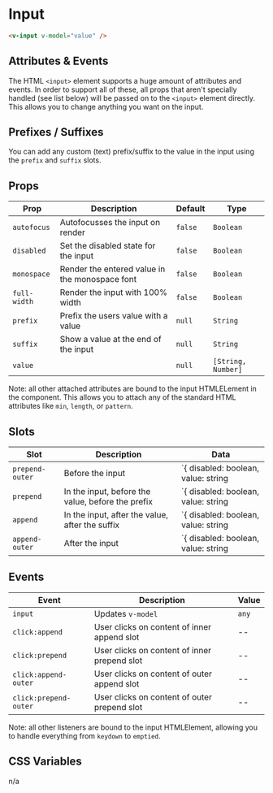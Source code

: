# Input

```html
<v-input v-model="value" />
```

## Attributes & Events

The HTML `<input>` element supports a huge amount of attributes and events. In order to support all of these, all props that aren't specially handled (see list below) will be passed on to the `<input>` element directly. This allows you to change anything you want on the input.

## Prefixes / Suffixes

You can add any custom (text) prefix/suffix to the value in the input using the `prefix` and `suffix` slots.

## Props
| Prop         | Description                                    | Default | Type               |
|--------------|------------------------------------------------|---------|--------------------|
| `autofocus`  | Autofocusses the input on render               | `false` | `Boolean`          |
| `disabled`   | Set the disabled state for the input           | `false` | `Boolean`          |
| `monospace`  | Render the entered value in the monospace font | `false` | `Boolean`          |
| `full-width` | Render the input with 100% width               | `false` | `Boolean`          |
| `prefix`     | Prefix the users value with a value            | `null`  | `String`           |
| `suffix`     | Show a value at the end of the input           | `null`  | `String`           |
| `value`      |                                                | `null`  | `[String, Number]` |

Note: all other attached attributes are bound to the input HTMLELement in the component. This allows you to attach any of the standard HTML attributes like `min`, `length`, or `pattern`.

## Slots
| Slot            | Description                                       | Data                                |
|-----------------|---------------------------------------------------|-------------------------------------|
| `prepend-outer` | Before the input                                  | `{ disabled: boolean, value: string | number; }`|
| `prepend`       | In the input, before the value, before the prefix | `{ disabled: boolean, value: string | number; }`|
| `append`        | In the input, after the value, after the suffix   | `{ disabled: boolean, value: string | number; }`|
| `append-outer`  | After the input                                   | `{ disabled: boolean, value: string | number; }`|

## Events
| Event                 | Description                                  | Value |
|-----------------------|----------------------------------------------|-------|
| `input`               | Updates `v-model`                            | `any` |
| `click:append`        | User clicks on content of inner append slot  | --    |
| `click:prepend`       | User clicks on content of inner prepend slot | --    |
| `click:append-outer`  | User clicks on content of outer append slot  | --    |
| `click:prepend-outer` | User clicks on content of outer prepend slot | --    |
<!-- readme-gen-igonre: click:append, click:prepend, click:append-outer, click:prepend-outer -->

Note: all other listeners are bound to the input HTMLElement, allowing you to handle everything from `keydown` to `emptied`.

## CSS Variables
n/a
